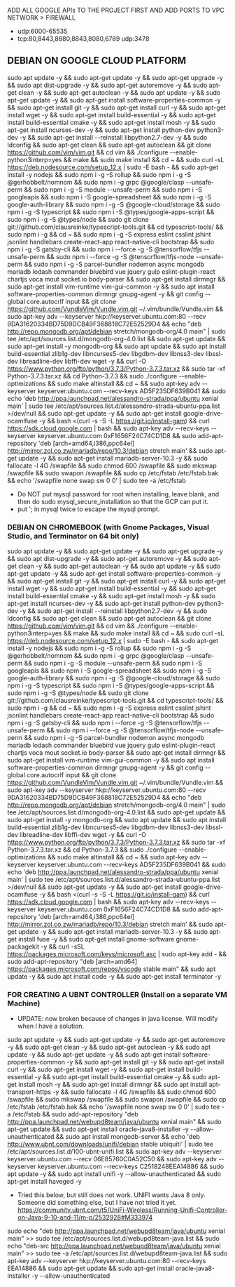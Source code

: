 

ADD ALL GOOGLE APIs TO THE PROJECT FIRST AND
ADD PORTS TO VPC NETWORK > FIREWALL
- udp:6000-65535
- tcp:80,8443,8880,8843,8080,6789  udp:3478


## DEBIAN ON GOOGLE CLOUD PLATFORM
sudo apt update -y && sudo apt-get update -y && sudo apt-get upgrade -y && sudo apt dist-upgrade -y && sudo apt-get autoremove -y && sudo apt-get clean -y && sudo apt-get autoclean -y && sudo apt update -y && sudo apt-get update -y && sudo apt-get install software-properties-common -y && sudo apt-get install git -y && sudo apt-get install curl -y && sudo apt-get install wget -y && sudo apt-get install build-essential -y && sudo apt-get install build-essential cmake -y && sudo apt-get install mosh -y && sudo apt-get install ncurses-dev -y && sudo apt-get install python-dev python3-dev -y && sudo apt-get install --reinstall libpython2.7-dev -y && sudo ldconfig && sudo apt-get clean && sudo apt-get autoclean && git clone https://github.com/vim/vim.git && cd vim && ./configure --enable-python3interp=yes && make && sudo make install && cd ~ && sudo curl -sL https://deb.nodesource.com/setup_12.x | sudo -E bash - && sudo apt-get install -y nodejs && sudo npm i -g -S rollup && sudo npm i -g -S @gerhobbelt/nomnom && sudo npm i -g grpc @google/clasp --unsafe-perm && sudo npm i -g -S module --unsafe-perm && sudo npm i -S googleapis && sudo npm i -S google-spreadsheet && sudo npm i -g -S google-auth-library && sudo npm i -g -S @google-cloud/storage && sudo npm i -g -S typescript && sudo npm i -S @types/google-apps-script && sudo npm i -g -S @types/node && sudo git clone git://github.com/clausreinke/typescript-tools.git && cd typescript-tools/ && sudo npm i -g && cd ~ && sudo npm i -g -S express eslint csslint jshint jsonlint handlebars create-react-app react-native-cli bootstrap && sudo npm i -g -S gatsby-cli && sudo npm i --force -g -S @tensorflow/tfjs --unsafe-perm && sudo npm i --force -g -S @tensorflow/tfjs-node --unsafe-perm && sudo npm i -g -S parcel-bundler nodemon async mongodb mariadb lodash commander bluebird vue jquery gulp eslint-plugin-react chartjs voca mout socket.io body-parser && sudo apt-get install dirmngr && sudo apt-get install vim-runtime vim-gui-common -y && sudo apt install software-properties-common dirmngr gnupg-agent -y && git config --global core.autocrlf input && git clone https://github.com/VundleVim/Vundle.vim.git ~/.vim/bundle/Vundle.vim && sudo apt-key adv --keyserver hkp://keyserver.ubuntu.com:80 --recv 9DA31620334BD75D9DCB49F368818C72E52529D4 && echo "deb http://repo.mongodb.org/apt/debian stretch/mongodb-org/4.0 main" | sudo tee /etc/apt/sources.list.d/mongodb-org-4.0.list && sudo apt-get update && sudo apt-get install -y mongodb-org && sudo apt update && sudo apt install build-essential zlib1g-dev libncurses5-dev libgdbm-dev libnss3-dev libssl-dev libreadline-dev libffi-dev wget -y && curl -O https://www.python.org/ftp/python/3.7.3/Python-3.7.3.tar.xz && sudo tar -xf Python-3.7.3.tar.xz && cd Python-3.7.3 && sudo ./configure --enable-optimizations && sudo make altinstall && cd ~ && sudo apt-key adv --keyserver keyserver.ubuntu.com --recv-keys AD5F235DF639B041 && sudo echo 'deb http://ppa.launchpad.net/alessandro-strada/ppa/ubuntu xenial main' | sudo tee /etc/apt/sources.list.d/alessandro-strada-ubuntu-ppa.list >/dev/null && sudo apt-get update -y && sudo apt-get install google-drive-ocamlfuse -y && bash <(curl -s -S -L https://git.io/install-gam) && curl https://sdk.cloud.google.com | bash && sudo apt-key adv --recv-keys --keyserver keyserver.ubuntu.com 0xF1656F24C74CD1D8 && sudo add-apt-repository 'deb [arch=amd64,i386,ppc64el] http://mirror.zol.co.zw/mariadb/repo/10.3/debian stretch main' && sudo apt-get update -y && sudo apt-get install mariadb-server-10.3 -y && sudo fallocate -l 4G /swapfile && sudo chmod 600 /swapfile && sudo mkswap /swapfile && sudo swapon /swapfile && sudo cp /etc/fstab /etc/fstab.bak && echo '/swapfile none swap sw 0 0' | sudo tee -a /etc/fstab

- Do NOT put mysql password for root when installing, leave blank, and then do sudo mysql_secure_installation so that the GCP can put it. 
- put '; in mysql twice to escape the mysql prompt. 

### DEBIAN ON CHROMEBOOK (with Gnome Packages, Visual Studio, and Terminator on 64 bit only) 
sudo apt update -y && sudo apt-get update -y && sudo apt-get upgrade -y && sudo apt dist-upgrade -y && sudo apt-get autoremove -y && sudo apt-get clean -y && sudo apt-get autoclean -y && sudo apt update -y && sudo apt-get update -y && sudo apt-get install software-properties-common -y && sudo apt-get install git -y && sudo apt-get install curl -y && sudo apt-get install wget -y && sudo apt-get install build-essential -y && sudo apt-get install build-essential cmake -y && sudo apt-get install mosh -y && sudo apt-get install ncurses-dev -y && sudo apt-get install python-dev python3-dev -y && sudo apt-get install --reinstall libpython2.7-dev -y && sudo ldconfig && sudo apt-get clean && sudo apt-get autoclean && git clone https://github.com/vim/vim.git && cd vim && ./configure --enable-python3interp=yes && make && sudo make install && cd ~ && sudo curl -sL https://deb.nodesource.com/setup_12.x | sudo -E bash - && sudo apt-get install -y nodejs && sudo npm i -g -S rollup && sudo npm i -g -S @gerhobbelt/nomnom && sudo npm i -g grpc @google/clasp --unsafe-perm && sudo npm i -g -S module --unsafe-perm && sudo npm i -S googleapis && sudo npm i -S google-spreadsheet && sudo npm i -g -S google-auth-library && sudo npm i -g -S @google-cloud/storage && sudo npm i -g -S typescript && sudo npm i -S @types/google-apps-script && sudo npm i -g -S @types/node && sudo git clone git://github.com/clausreinke/typescript-tools.git && cd typescript-tools/ && sudo npm i -g && cd ~ && sudo npm i -g -S express eslint csslint jshint jsonlint handlebars create-react-app react-native-cli bootstrap && sudo npm i -g -S gatsby-cli && sudo npm i --force -g -S @tensorflow/tfjs --unsafe-perm && sudo npm i --force -g -S @tensorflow/tfjs-node --unsafe-perm && sudo npm i -g -S parcel-bundler nodemon async mongodb mariadb lodash commander bluebird vue jquery gulp eslint-plugin-react chartjs voca mout socket.io body-parser && sudo apt-get install dirmngr && sudo apt-get install vim-runtime vim-gui-common -y && sudo apt install software-properties-common dirmngr gnupg-agent -y && git config --global core.autocrlf input && git clone https://github.com/VundleVim/Vundle.vim.git ~/.vim/bundle/Vundle.vim && sudo apt-key adv --keyserver hkp://keyserver.ubuntu.com:80 --recv 9DA31620334BD75D9DCB49F368818C72E52529D4 && echo "deb http://repo.mongodb.org/apt/debian stretch/mongodb-org/4.0 main" | sudo tee /etc/apt/sources.list.d/mongodb-org-4.0.list && sudo apt-get update && sudo apt-get install -y mongodb-org && sudo apt update && sudo apt install build-essential zlib1g-dev libncurses5-dev libgdbm-dev libnss3-dev libssl-dev libreadline-dev libffi-dev wget -y && curl -O https://www.python.org/ftp/python/3.7.3/Python-3.7.3.tar.xz && sudo tar -xf Python-3.7.3.tar.xz && cd Python-3.7.3 && sudo ./configure --enable-optimizations && sudo make altinstall && cd ~ && sudo apt-key adv --keyserver keyserver.ubuntu.com --recv-keys AD5F235DF639B041 && sudo echo 'deb http://ppa.launchpad.net/alessandro-strada/ppa/ubuntu xenial main' | sudo tee /etc/apt/sources.list.d/alessandro-strada-ubuntu-ppa.list >/dev/null && sudo apt-get update -y && sudo apt-get install google-drive-ocamlfuse -y && bash <(curl -s -S -L https://git.io/install-gam) && curl https://sdk.cloud.google.com | bash && sudo apt-key adv --recv-keys --keyserver keyserver.ubuntu.com 0xF1656F24C74CD1D8 && sudo add-apt-repository 'deb [arch=amd64,i386,ppc64el] http://mirror.zol.co.zw/mariadb/repo/10.3/debian stretch main' && sudo apt-get update -y && sudo apt-get install mariadb-server-10.3 -y && sudo apt-get install fuse -y && sudo apt-get install gnome-software gnome-packagekit -y && curl -sSL https://packages.microsoft.com/keys/microsoft.asc | sudo apt-key add - && sudo add-apt-repository "deb [arch=amd64] https://packages.microsoft.com/repos/vscode stable main" && sudo apt update -y && sudo apt install code -y && sudo apt-get install terminator -y


### FOR CREATING A UBNT CONTROLLER (Install on a separate VM Machine)

- UPDATE: now broken because of changes in java license. Will modify when I have a solution. 

sudo apt update -y && sudo apt-get update -y && sudo apt-get autoremove -y && sudo apt-get clean -y && sudo apt-get autoclean -y && sudo apt update -y && sudo apt-get update -y && sudo apt-get install software-properties-common -y && sudo apt-get install git -y && sudo apt-get install curl -y && sudo apt-get install wget -y && sudo apt-get install build-essential -y && sudo apt-get install build-essential cmake -y && sudo apt-get install mosh -y && sudo apt-get install dirmngr && sudo apt install apt-transport-https -y && sudo fallocate -l 4G /swapfile && sudo chmod 600 /swapfile && sudo mkswap /swapfile && sudo swapon /swapfile && sudo cp /etc/fstab /etc/fstab.bak && echo '/swapfile none swap sw 0 0' | sudo tee -a /etc/fstab && sudo add-apt-repository "deb http://ppa.launchpad.net/webupd8team/java/ubuntu xenial main" && sudo apt-get update && sudo apt-get install oracle-java8-installer -y --allow-unauthenticated && sudo apt install mongodb-server && echo 'deb http://www.ubnt.com/downloads/unifi/debian stable ubiquiti' | sudo tee /etc/apt/sources.list.d/100-ubnt-unifi.list &&  sudo apt-key adv --keyserver keyserver.ubuntu.com --recv 06E85760C0A52C50 && sudo apt-key adv --keyserver keyserver.ubuntu.com --recv-keys C2518248EEA14886 && sudo apt update -y && sudo apt install unifi -y --allow-unauthenticated && sudo apt-get install haveged -y

- Tried this below, but still does not work. UNIFI wants Java 8 only. Someone did something else, but I have not tried it yet. https://community.ubnt.com/t5/UniFi-Wireless/Running-Unifi-Controller-on-Java-9-10-and-11/m-p/2532928#M333974

sudo echo "deb http://ppa.launchpad.net/webupd8team/java/ubuntu xenial main" >> sudo tee /etc/apt/sources.list.d/webupd8team-java.list && sudo echo "deb-src http://ppa.launchpad.net/webupd8team/java/ubuntu xenial main" >> sudo tee -a /etc/apt/sources.list.d/webupd8team-java.list && sudo apt-key adv --keyserver hkp://keyserver.ubuntu.com:80 --recv-keys EEA14886 && sudo apt-get update && sudo apt-get install oracle-java8-installer -y --allow-unauthenticated
